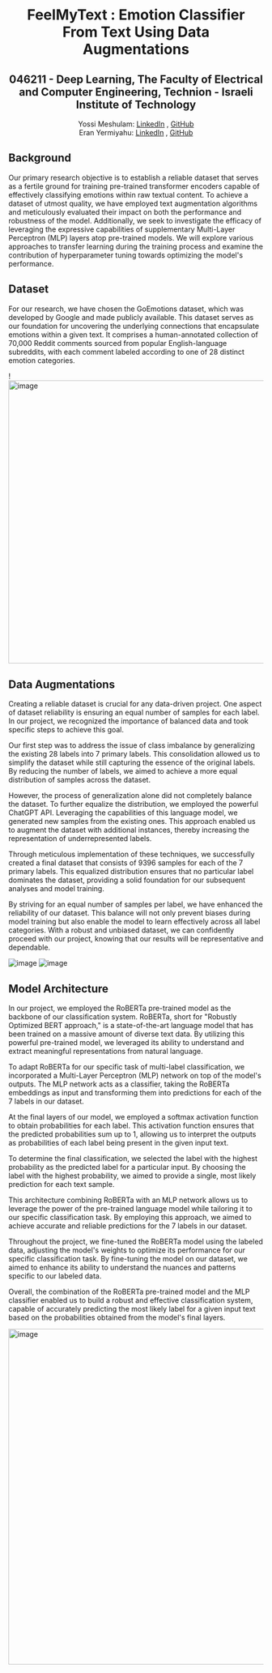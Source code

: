 <h1 align="center">FeelMyText : Emotion Classifier From Text Using Data Augmentations</h1>
<h2 align="center">046211 - Deep Learning, The Faculty of Electrical and Computer Engineering, Technion - Israeli Institute of Technology
</h2> 

  <p align="center">
    Yossi Meshulam: <a href="https://www.linkedin.com/in/yossi-meshulam-90ab3517a/">LinkedIn</a> , <a href="https://github.com/yossimeshulam">GitHub</a>
  <br>
    Eran Yermiyahu: <a href="http://www.linkedin.com/in/eran-yermiyahu/">LinkedIn</a> , <a href="https://github.com/EranYermiyahu">GitHub</a>
  </p>


## Background
Our primary research objective is to establish a reliable dataset that serves as a fertile ground for training pre-trained transformer encoders capable of effectively classifying emotions within raw textual content. To achieve a dataset of utmost quality, we have employed text augmentation algorithms and meticulously evaluated their impact on both the performance and robustness of the model. Additionally, we seek to investigate the efficacy of leveraging the expressive capabilities of supplementary Multi-Layer Perceptron (MLP) layers atop pre-trained models. We will explore various approaches to transfer learning during the training process and examine the contribution of hyperparameter tuning towards optimizing the model's performance.

## Dataset
For our research, we have chosen the GoEmotions dataset, which was developed by Google and made publicly available. This dataset serves as our foundation for uncovering the underlying connections that encapsulate emotions within a given text. It comprises a human-annotated collection of 70,000 Reddit comments sourced from popular English-language subreddits, with each comment labeled according to one of 28 distinct emotion categories.

!<img width="559" alt="image" src="https://github.com/EranYermiyahu/FeelMyText/assets/73947067/99be60c1-1870-4e39-869a-2123ca3fff06">

## Data Augmentations
Creating a reliable dataset is crucial for any data-driven project. One aspect of dataset reliability is ensuring an equal number of samples for each label. In our project, we recognized the importance of balanced data and took specific steps to achieve this goal.

Our first step was to address the issue of class imbalance by generalizing the existing 28 labels into 7 primary labels. This consolidation allowed us to simplify the dataset while still capturing the essence of the original labels. By reducing the number of labels, we aimed to achieve a more equal distribution of samples across the dataset.

However, the process of generalization alone did not completely balance the dataset. To further equalize the distribution, we employed the powerful ChatGPT API. Leveraging the capabilities of this language model, we generated new samples from the existing ones. This approach enabled us to augment the dataset with additional instances, thereby increasing the representation of underrepresented labels.

Through meticulous implementation of these techniques, we successfully created a final dataset that consists of 9396 samples for each of the 7 primary labels. This equalized distribution ensures that no particular label dominates the dataset, providing a solid foundation for our subsequent analyses and model training.

By striving for an equal number of samples per label, we have enhanced the reliability of our dataset. This balance will not only prevent biases during model training but also enable the model to learn effectively across all label categories. With a robust and unbiased dataset, we can confidently proceed with our project, knowing that our results will be representative and dependable.

![image](https://github.com/EranYermiyahu/FeelMyText/assets/73947067/b3ecf406-be9d-4070-b83b-2203446077fa)
![image](https://github.com/EranYermiyahu/FeelMyText/assets/73947067/2a2a183a-2bdf-4b86-b6cd-9966aecbd168)

## Model Architecture

In our project, we employed the RoBERTa pre-trained model as the backbone of our classification system. RoBERTa, short for "Robustly Optimized BERT approach," is a state-of-the-art language model that has been trained on a massive amount of diverse text data. By utilizing this powerful pre-trained model, we leveraged its ability to understand and extract meaningful representations from natural language.

To adapt RoBERTa for our specific task of multi-label classification, we incorporated a Multi-Layer Perceptron (MLP) network on top of the model's outputs. The MLP network acts as a classifier, taking the RoBERTa embeddings as input and transforming them into predictions for each of the 7 labels in our dataset.

At the final layers of our model, we employed a softmax activation function to obtain probabilities for each label. This activation function ensures that the predicted probabilities sum up to 1, allowing us to interpret the outputs as probabilities of each label being present in the given input text.

To determine the final classification, we selected the label with the highest probability as the predicted label for a particular input. By choosing the label with the highest probability, we aimed to provide a single, most likely prediction for each text sample.

This architecture combining RoBERTa with an MLP network allows us to leverage the power of the pre-trained language model while tailoring it to our specific classification task. By employing this approach, we aimed to achieve accurate and reliable predictions for the 7 labels in our dataset.

Throughout the project, we fine-tuned the RoBERTa model using the labeled data, adjusting the model's weights to optimize its performance for our specific classification task. By fine-tuning the model on our dataset, we aimed to enhance its ability to understand the nuances and patterns specific to our labeled data.

Overall, the combination of the RoBERTa pre-trained model and the MLP classifier enabled us to build a robust and effective classification system, capable of accurately predicting the most likely label for a given input text based on the probabilities obtained from the model's final layers.

<img width="663" alt="image" src="https://github.com/EranYermiyahu/FeelMyText/assets/73947067/5724357a-d338-4ca4-ac51-929f3e2b0331">

